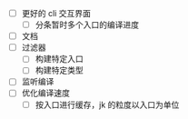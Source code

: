* [ ] 更好的 cli 交互界面
  * [ ] 分条暂时多个入口的编译进度
* [ ] 文档
* [ ] 过滤器
  * [ ] 构建特定入口
  * [ ] 构建特定类型
* [ ] 监听编译
* [ ] 优化编译速度
  * [ ] 按入口进行缓存，jk 的粒度以入口为单位
